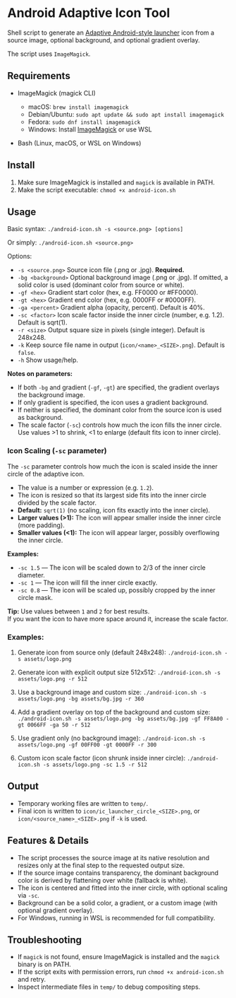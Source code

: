 # Android Adaptive Icon Tool

Shell script to generate an [Adaptive Android-style launcher](https://developer.android.com/develop/ui/views/launch/icon_design_adaptive) icon from a source image, optional background, and optional gradient overlay.

The script uses `ImageMagick`.

## Requirements

- ImageMagick (magick CLI)
  - macOS: `brew install imagemagick`
  - Debian/Ubuntu: `sudo apt update && sudo apt install imagemagick`
  - Fedora: `sudo dnf install imagemagick`
  - Windows: Install [ImageMagick](https://imagemagick.org/script/download.php) or use WSL

- Bash (Linux, macOS, or WSL on Windows)

## Install

1. Make sure ImageMagick is installed and `magick` is available in PATH.
2. Make the script executable:
   `chmod +x android-icon.sh`

## Usage

Basic syntax:
`./android-icon.sh -s <source.png> [options]`

Or simply:
`./android-icon.sh <source.png>`

Options:
- `-s <source.png>`   Source icon file (.png or .jpg). **Required.**
- `-bg <background>`  Optional background image (.png or .jpg). If omitted, a solid color is used (dominant color from source or white).
- `-gf <hex>`         Gradient start color (hex, e.g. FF0000 or #FF0000).
- `-gt <hex>`         Gradient end color (hex, e.g. 0000FF or #0000FF).
- `-ga <percent>`     Gradient alpha (opacity, percent). Default is 40%.
- `-sc <factor>`      Icon scale factor inside the inner circle (number, e.g. 1.2). Default is sqrt(1).
- `-r <size>`         Output square size in pixels (single integer). Default is 248x248.
- `-k`                Keep source file name in output (`icon/<name>_<SIZE>.png`). Default is `false`.
- `-h`                Show usage/help.

**Notes on parameters:**
- If both `-bg` and gradient (`-gf`, `-gt`) are specified, the gradient overlays the background image.
- If only gradient is specified, the icon uses a gradient background.
- If neither is specified, the dominant color from the source icon is used as background.
- The scale factor (`-sc`) controls how much the icon fills the inner circle. Use values >1 to shrink, <1 to enlarge (default fits icon to inner circle).

### Icon Scaling (`-sc` parameter)

The `-sc` parameter controls how much the icon is scaled inside the inner circle of the adaptive icon.
- The value is a number or expression (e.g. `1.2`).
- The icon is resized so that its largest side fits into the inner circle divided by the scale factor.
- **Default:** `sqrt(1)` (no scaling, icon fits exactly into the inner circle).
- **Larger values (>1):** The icon will appear smaller inside the inner circle (more padding).
- **Smaller values (<1):** The icon will appear larger, possibly overflowing the inner circle.

**Examples:**
- `-sc 1.5` — The icon will be scaled down to 2/3 of the inner circle diameter.
- `-sc 1` — The icon will fill the inner circle exactly.
- `-sc 0.8` — The icon will be scaled up, possibly cropped by the inner circle mask.

**Tip:** Use values between `1` and `2` for best results.  
If you want the icon to have more space around it, increase the scale factor.


### Examples:

1. Generate icon from source only (default 248x248):
   `./android-icon.sh -s assets/logo.png`

2. Generate icon with explicit output size 512x512:
   `./android-icon.sh -s assets/logo.png -r 512`

3. Use a background image and custom size:
   `./android-icon.sh -s assets/logo.png -bg assets/bg.jpg -r 360`

4. Add a gradient overlay on top of the background and custom size:
   `./android-icon.sh -s assets/logo.png -bg assets/bg.jpg -gf FF8A00 -gt 0066FF -ga 50 -r 512`

5. Use gradient only (no background image):
   `./android-icon.sh -s assets/logo.png -gf 00FF00 -gt 0000FF -r 300`

6. Custom icon scale factor (icon shrunk inside inner circle):
   `./android-icon.sh -s assets/logo.png -sc 1.5 -r 512`

## Output

- Temporary working files are written to `temp/`.
- Final icon is written to `icon/ic_launcher_circle_<SIZE>.png`, or `icon/<source_name>_<SIZE>.png` if `-k` is used.

## Features & Details

- The script processes the source image at its native resolution and resizes only at the final step to the requested output size.
- If the source image contains transparency, the dominant background color is derived by flattening over white (fallback is white).
- The icon is centered and fitted into the inner circle, with optional scaling via `-sc`.
- Background can be a solid color, a gradient, or a custom image (with optional gradient overlay).
- For Windows, running in WSL is recommended for full compatibility.

## Troubleshooting

- If `magick` is not found, ensure ImageMagick is installed and the `magick` binary is on PATH.
- If the script exits with permission errors, run `chmod +x android-icon.sh` and retry.
- Inspect intermediate files in `temp/` to debug compositing steps.